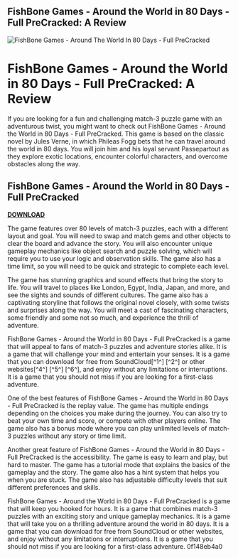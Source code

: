 ## FishBone Games - Around the World in 80 Days - Full PreCracked: A Review

 
![FishBone Games - Around The World In 80 Days - Full PreCracked](https://encrypted-tbn0.gstatic.com/images?q=tbn:ANd9GcTrWWtPFEIE3ZeMfs9NPULEwFae2S22Gbn26-FdroJYOpmwDXQJhLoMkpV2)

 
# FishBone Games - Around the World in 80 Days - Full PreCracked: A Review
 
If you are looking for a fun and challenging match-3 puzzle game with an adventurous twist, you might want to check out FishBone Games - Around the World in 80 Days - Full PreCracked. This game is based on the classic novel by Jules Verne, in which Phileas Fogg bets that he can travel around the world in 80 days. You will join him and his loyal servant Passepartout as they explore exotic locations, encounter colorful characters, and overcome obstacles along the way.
 
## FishBone Games - Around the World in 80 Days - Full PreCracked


[**DOWNLOAD**](https://www.google.com/url?q=https%3A%2F%2Ftiurll.com%2F2tKFGo&sa=D&sntz=1&usg=AOvVaw0s31jp8vcYCllWx6HDfOuN)

 
The game features over 80 levels of match-3 puzzles, each with a different layout and goal. You will need to swap and match gems and other objects to clear the board and advance the story. You will also encounter unique gameplay mechanics like object search and puzzle solving, which will require you to use your logic and observation skills. The game also has a time limit, so you will need to be quick and strategic to complete each level.
 
The game has stunning graphics and sound effects that bring the story to life. You will travel to places like London, Egypt, India, Japan, and more, and see the sights and sounds of different cultures. The game also has a captivating storyline that follows the original novel closely, with some twists and surprises along the way. You will meet a cast of fascinating characters, some friendly and some not so much, and experience the thrill of adventure.
 
FishBone Games - Around the World in 80 Days - Full PreCracked is a game that will appeal to fans of match-3 puzzles and adventure stories alike. It is a game that will challenge your mind and entertain your senses. It is a game that you can download for free from SoundCloud[^1^] [^2^] or other websites[^4^] [^5^] [^6^], and enjoy without any limitations or interruptions. It is a game that you should not miss if you are looking for a first-class adventure.
  
One of the best features of FishBone Games - Around the World in 80 Days - Full PreCracked is the replay value. The game has multiple endings depending on the choices you make during the journey. You can also try to beat your own time and score, or compete with other players online. The game also has a bonus mode where you can play unlimited levels of match-3 puzzles without any story or time limit.
 
Another great feature of FishBone Games - Around the World in 80 Days - Full PreCracked is the accessibility. The game is easy to learn and play, but hard to master. The game has a tutorial mode that explains the basics of the gameplay and the story. The game also has a hint system that helps you when you are stuck. The game also has adjustable difficulty levels that suit different preferences and skills.
 
FishBone Games - Around the World in 80 Days - Full PreCracked is a game that will keep you hooked for hours. It is a game that combines match-3 puzzles with an exciting story and unique gameplay mechanics. It is a game that will take you on a thrilling adventure around the world in 80 days. It is a game that you can download for free from SoundCloud or other websites, and enjoy without any limitations or interruptions. It is a game that you should not miss if you are looking for a first-class adventure.
 0f148eb4a0

